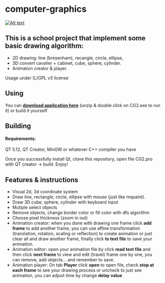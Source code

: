 # computer-graphics

[![Alt text](https://img.youtube.com/vi/CB7NBSnDjkc/0.jpg)](https://www.youtube.com/watch?v=CB7NBSnDjkc)


## This is a school project that implement some basic drawing algorithm:
  * 2D drawing: line (bresenham), recangle, circle, ellipse,
  * 3D convert cavalier + cabinet, cube, sphere, cylinder.
  * Animation creator & player.
  
  Usage under (L)GPL v3 license

## Using
You can [**download application here**](https://github.com/giahuyng98/computer-graphics/releases/download/v1.1/Computer-graphics-winx64.zip) 
(unzip & double click on CG2.exe to run it) or build it yourself

## Building
#### Requirements:
QT 5.12,
QT Creator,
MinGW or whatever C++ compiler you have

Once you successfully install Qt, clone this repository, open file CG2.pro with QT creator -> build. Enjoy!

## Features & instructions
  * Visual 2d, 3d coordinate system
  * Draw line, rectangle, circle, ellipse with mouse (just like mspaint).
  * Draw 3D cube, sphere, cylinder with keyboard input
  * Mutiple select objects
  * Remove objects, change border color or fill color with dfs algorithm
  * Choose pixel thickness (zoom in out)
  * Animation creator: when you done with drawing one frame click **add frame** to add another frame, you can use affine transformation (translation, rotation, scaling or reflection) to create animation or just clear all and draw another frame, finally click **to text file** to save your animation.
  * Animation editor: open your animation file by click **read text file** and then click **next frame** to view and edit (travel) frame one  by one, you can remove, add objects... and remember to save.
  * Animation player: On tab **Player** click **open** to open file, check **stop at each frame** to see your drawing process or uncheck to just see animation, you can adjust time by change **delay value**
